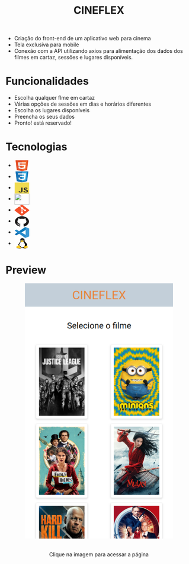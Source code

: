<div align="center">
  <h1>CINEFLEX</h1>
</div>
<br>
  
- Criação do front-end de um aplicativo web para cinema
  <br>
- Tela exclusiva para mobile
  <br>
- Conexão com a API utilizando axios para alimentação dos dados dos filmes em cartaz, sessões e lugares disponíveis.

# Funcionalidades
- Escolha qualquer flme em cartaz
- Várias opções de sessões em dias e horários diferentes
- Escolha os lugares disponíveis 
- Preencha os seus dados 
- Pronto! está reservado!

# Tecnologias 
- <img align="center" height="30" width="40" src="https://raw.githubusercontent.com/devicons/devicon/master/icons/html5/html5-original.svg">
- <img align="center" height="30" width="40" src="https://raw.githubusercontent.com/devicons/devicon/master/icons/css3/css3-original.svg">
- <img align="center" height="30" width="40" src="https://raw.githubusercontent.com/devicons/devicon/master/icons/javascript/javascript-original.svg">
- <img align="center" height="30" width="40" src="https://cdn.jsdelivr.net/gh/devicons/devicon/icons/react/react-original-wordmark.svg" />
- <img align="center" height="30" width="40" src="https://raw.githubusercontent.com/devicons/devicon/master/icons/git/git-original.svg">
- <img align="center" height="30" width="40" src="https://raw.githubusercontent.com/devicons/devicon/master/icons/github/github-original.svg">
- <img align="center" height="30" width="40" src="https://raw.githubusercontent.com/devicons/devicon/master/icons/vscode/vscode-original.svg">
- <img align="center" height="30" width="40" src="https://raw.githubusercontent.com/devicons/devicon/master/icons/linux/linux-original.svg">


# Preview
<div align="center">
  <a href="http://cineflex-chi.vercel.app/"><img src="./screen.png" width="400"></a>
  <br>
  <br>
  <p>Clique na imagem para acessar a página</p>
</div>
<br>